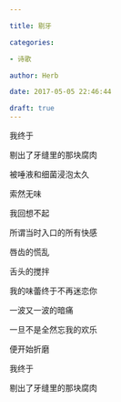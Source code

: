 ```yaml
---

title: 剔牙

categories:

- 诗歌

author: Herb

date: 2017-05-05 22:46:44

draft: true
---
```


我终于

剔出了牙缝里的那块腐肉

被唾液和细菌浸泡太久

索然无味



我回想不起

所谓当时入口的所有快感

唇齿的慌乱

舌头的搅拌



我的味蕾终于不再迷恋你

一波又一波的暗痛

一旦不是全然忘我的欢乐

便开始折磨



我终于

剔出了牙缝里的那块腐肉